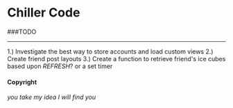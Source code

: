 # Chiller Code

###TODO
***
1.) Investigate the best way to store accounts and load custom views
2.) Create friend post layouts
3.) Create a function to retrieve friend's ice cubes based upon _REFRESH_? or a set timer


#### Copyright
_you take my idea I will find you_
